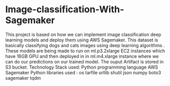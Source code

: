 # Image-classification-With-Sagemaker
This project is based on how we can implement image classification deep learning models and deploy them using AWS Sagemaker.
This dataset is basically classifying dogs and cats images using deep learning algorithms . These models are being made to run on ml.p3.2xlarge EC2 instances which have 16GB GPU and then deployed in in ml.m4.xlarge instance where we can do our predictions on our trained model.
The ouput Artifact is stored in S3 bucket.
Technology Stack used:
Python programming language
AWS Sagemaker
Python libraries used :
os
tarfile
urllib
shutil
json
numpy 
boto3
sagemaker
tqdm
